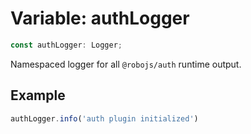 # Variable: authLogger

```ts
const authLogger: Logger;
```

Namespaced logger for all `@robojs/auth` runtime output.

## Example

```ts
authLogger.info('auth plugin initialized')
```
